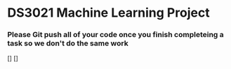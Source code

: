 # DS3021 Machine Learning Project

### Please Git push all of your code once you finish completeing a task so we don't do the same work

[] 
[]